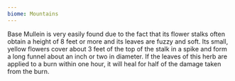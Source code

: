 ```yaml
---
biome: Mountains
---
```

Base Mullein is very easily found due to the fact that its flower stalks often obtain a height of 8 feet or more and its leaves are fuzzy and soft. Its small, yellow flowers cover about 3 feet of the top of the stalk in a spike and form a long funnel about an inch or two in diameter. If the leaves of this herb are applied to a burn within one hour, it will heal for half of the damage taken from the burn. 

